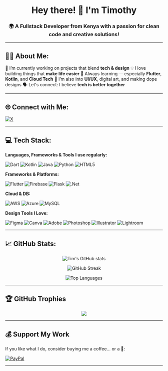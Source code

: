 <h1 align="center">Hey there! 👋 I'm Timothy</h1>
<h3 align="center">🌍 A Fullstack Developer from Kenya with a passion for clean code and creative solutions!</h3>

---

## 👨‍💻 About Me:
🔭 I’m currently working on projects that blend **tech & design**
💡 I love building things that **make life easier**
🌱 Always learning — especially **Flutter**, **Kotlin**, and **Cloud Tech**
🎨 I’m also into **UI/UX**, digital art, and making dope designs
🗣 Let's connect: I believe **tech is better together**

---

## 🌐 Connect with Me:

[![X](https://img.shields.io/badge/X-black.svg?style=for-the-badge&logo=X&logoColor=white)](https://x.com/timovibes)

---

## 💻 Tech Stack:
**Languages, Frameworks & Tools I use regularly:**

![Dart](https://img.shields.io/badge/Dart-0175C2?style=for-the-badge&logo=dart&logoColor=white)
![Kotlin](https://img.shields.io/badge/Kotlin-7F52FF?style=for-the-badge&logo=kotlin&logoColor=white)
![Java](https://img.shields.io/badge/Java-ED8B00?style=for-the-badge&logo=openjdk&logoColor=white)
![Python](https://img.shields.io/badge/Python-3670A0?style=for-the-badge&logo=python&logoColor=ffdd54)
![HTML5](https://img.shields.io/badge/HTML5-E34F26?style=for-the-badge&logo=html5&logoColor=white)

**Frameworks & Platforms:**

![Flutter](https://img.shields.io/badge/Flutter-02569B?style=for-the-badge&logo=flutter&logoColor=white)
![Firebase](https://img.shields.io/badge/Firebase-039BE5?style=for-the-badge&logo=firebase)
![Flask](https://img.shields.io/badge/Flask-000000?style=for-the-badge&logo=flask&logoColor=white)
![.Net](https://img.shields.io/badge/.NET-5C2D91?style=for-the-badge&logo=.net&logoColor=white)

**Cloud & DB:**

![AWS](https://img.shields.io/badge/AWS-FF9900?style=for-the-badge&logo=amazonaws&logoColor=white)
![Azure](https://img.shields.io/badge/Azure-0072C6?style=for-the-badge&logo=microsoftazure&logoColor=white)
![MySQL](https://img.shields.io/badge/MySQL-4479A1?style=for-the-badge&logo=mysql&logoColor=white)

**Design Tools I Love:**

![Figma](https://img.shields.io/badge/Figma-F24E1E?style=for-the-badge&logo=figma&logoColor=white)
![Canva](https://img.shields.io/badge/Canva-00C4CC?style=for-the-badge&logo=canva&logoColor=white)
![Adobe](https://img.shields.io/badge/Adobe-FF0000?style=for-the-badge&logo=adobe&logoColor=white)
![Photoshop](https://img.shields.io/badge/Photoshop-31A8FF?style=for-the-badge&logo=adobephotoshop&logoColor=white)
![Illustrator](https://img.shields.io/badge/Illustrator-FF9A00?style=for-the-badge&logo=adobeillustrator&logoColor=white)
![Lightroom](https://img.shields.io/badge/Lightroom-31A8FF?style=for-the-badge&logo=adobelightroom&logoColor=white)

---

## 📈 GitHub Stats:

<p align="center">
  <img src="https://github-readme-stats.vercel.app/api?username=timovibes&theme=dark&hide_border=false&include_all_commits=true&count_private=true" alt="Tim's GitHub stats" />
</p>
<p align="center">
  <img src="https://github-readme-streak-stats.herokuapp.com/?user=timovibes&theme=dark&hide_border=false" alt="GitHub Streak" />
</p>
<p align="center">
  <img src="https://github-readme-stats.vercel.app/api/top-langs/?username=timovibes&theme=dark&hide_border=false&layout=compact" alt="Top Languages" />
</p>

---

## 🏆 GitHub Trophies

<p align="center">
  <img src="https://github-profile-trophy.vercel.app/?username=timovibes&theme=radical&no-frame=false&no-bg=true&margin-w=4" />
</p>

---

## 💰 Support My Work

If you like what I do, consider buying me a coffee... or a 🍔:

[![PayPal](https://img.shields.io/badge/PayPal-00457C?style=for-the-badge&logo=paypal&logoColor=white)](https://paypal.me/Chepyat1234@gmail.com)

---

<!-- Made with ❤️ by Timothy | Inspired by GPRM (https://gprm.itsvg.in) -->
